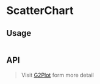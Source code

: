 # ScatterChart

## Usage

```tsx | pure

```

## API

<API id="ScatterChart"></API>

> Visit [G2Plot](https://g2plot.antv.antgroup.com/api/plot-api) form more detail
